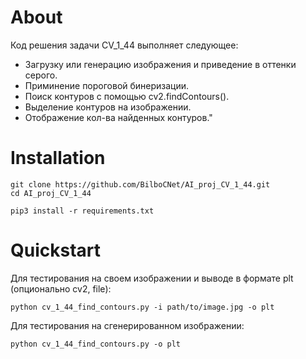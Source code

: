 
#  About

Код решения задачи CV_1_44 выполняет следующее:
* Загрузку или генерацию изображения и приведение в оттенки серого.
* Приминение пороговой бинеризации.
* Поиск контуров с помощью cv2.findContours().
* Выделение контуров на изображении.
* Отображение кол-ва найденных контуров."

# Installation 
```
git clone https://github.com/BilboCNet/AI_proj_CV_1_44.git
cd AI_proj_CV_1_44

pip3 install -r requirements.txt
```
# Quickstart

Для тестирования на своем изображении и выводе в формате plt (опционально cv2, file):
```
python cv_1_44_find_contours.py -i path/to/image.jpg -o plt
```
Для тестирования на сгенерированном изображении:
```
python cv_1_44_find_contours.py -o plt
```